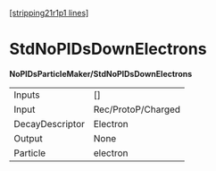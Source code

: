 [[stripping21r1p1 lines]](./stripping21r1p1-index)

# StdNoPIDsDownElectrons

**NoPIDsParticleMaker/StdNoPIDsDownElectrons**

|                 |                    |
|-----------------|--------------------|
| Inputs          | []               |
| Input           | Rec/ProtoP/Charged |
| DecayDescriptor | Electron           |
| Output          | None               |
| Particle        | electron           |
